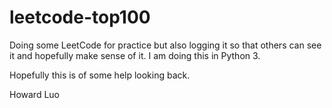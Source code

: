 # leetcode-top100

Doing some LeetCode for practice but also logging it so that others can see it and hopefully make sense of it. I am doing this in Python 3.

Hopefully this is of some help looking back.

Howard Luo